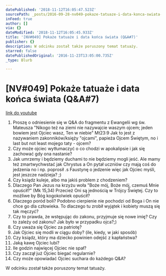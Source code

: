 ```yaml
---
datePublished: '2018-11-12T16:05:47.523Z'
sourcePath: _posts/2016-09-28-nv049-pokaze-tatuaze-i-data-konca-swiata-qanda7.md
inFeed: true
author: []
via: {}
dateModified: '2018-11-12T16:05:45.933Z'
title: '[NV#049] Pokaże tatuaże i data końca świata (Q&A#7)'
publisher: {}
description: W odcinku został także poruszony temat tatuaży.
starred: false
datePublishedOriginal: '2016-11-23T13:05:00.735Z'
_type: Blurb

---
```

# \[NV\#049\] Pokaże tatuaże i data końca świata (Q&A\#7)
[link do youtube][0]

1. Proszę o odniesienie się w Q&A do fragmentu z Ewangelii wg św. Mateusza "Nikogo też na ziemi nie nazywajcie waszym ojcem; jeden bowiem jest Ojciec wasz, Ten w niebie" Mt23:9 Jak to jest z nazywaniem zakonników/księży "ojcami", papieża Ojcem Świętym, no i last but not least mojego taty - ojcem?
2. Czy może ojciec wytłumaczyć o co chodzi w apokalipsie i jak się zachować gdy ona nastanie?
3. Jak umrzemy i będziemy duchami to nie będziemy mogli jeść. Ale mamy też zmartwychwstać jak Chrystus a On pytał uczniów czy mają coś do jedzenia no i np. poprosił .s Faustynę o jedzenie więc jak Ojciec myśli, jest jeszcze nadzieja? ;)
4. Czy ksiądz kuleje, albo ma jakiś problem z chodzeniem?
5. Dlaczego Pan Jezus na krzyżu woła "Boże mój, Boże mój, czemuś Mnie opuścił?" (Mk 15,34) Przecież Oni są jednością w Trójcy Świętej. Czy to możliwe by Bóg kogokolwiek opuścił?
6. Dlaczego poród boli? Podobno cierpienie nie pochodzi od Boga i On nie chce go dla człowieka. To dlaczego tu zrobił wyjątek i kobiety muszą się tak męczyć?
7. Czy to prawda, że wstępując do zakonu, przyjmuje się nowe imię? Czy to zależy od zakonu? Jak było w przypadku ojca?;)
8. Czy uważa się Ojciec za patriotę?
9. Jak Ojciec się modli w ciągu doby? (ile, kiedy, w jaki sposób)
10. Czy ksiądz, który ma dziecko powinien odejść z kapłaństwa?
11. Jaką kawę Ojciec lubi?
12. Ile godzin najwięcej Ojciec nie spał?
13. Czy zaczął już Ojciec biegać regularnie?
14. Czy może opowiadać Ojciec suchara do każdego Q&A?

W odcinku został także poruszony temat tatuaży.

[0]: https://www.youtube.com/watch?v=qhXyqUY8hgo